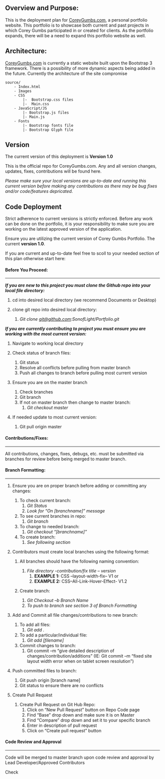 ## Overview and Purpose:

This is the deployment plan for [CoreyGumbs.com](http://wwww.CoreyGumbs.com), a personal portfolio website.  This portfolio is to showcase both current and past projects in which Corey Gumbs participated in or created for clients. As the portfolio expands, there will be a need to expand this portfolio website as well.

## Architecture:

 [CoreyGumbs.com](http://wwww.CoreyGumbs.com) is currently a static website built upon the Bootstrap 3 framework.  There is a possibility of more dynamic aspects being added in the future. Currently the architecture of the site compromise
 
    source/
        - Index.html
        - Images
        - CSS
            |-  Bootstrap.css files
            |-  Main.css
        - JavaScript/JS
            |- Bootstrap.js files
            |- Main.js
        - Fonts 
            |- Bootstrap fonts file
            |- Bootstrap Glyph file


## Version

The current version of this deployment is **Version 1.0**

This is the official repo for CoreyGumbs.com. Any and all version changes, updates, fixes, contributions will be found here. 

*Please make sure your local versions are up-to-date and running this current version before making any contributions as there may be bug fixes and/or code/features depricated.*

## Code Deployment

Strict adherence to current versions is strictly enforced. Before any work can be done on the portfolio, it is your responsibility to make sure you are working on the latest approved version of the application. 

Ensure you are utilizing the current version of Corey Gumbs Portfolio. The current **version  1.0**. 

If you are current and up-to-date feel free to scoll to your needed section of this plan otherwise start here:


#### Before You Proceed:
---

**_If you are new to this project you must clone the Github repo into your local file directory:_**

1. cd into desired local directory (we recommend Documents or Desktop)

2. clone git repo into desired local directory:
    1. _Git clone git@github.com:SonofLight/Portfolio.git_

**_If you are currently contributing to project you must ensure you are working with the most current version:_**

1. Navigate to working local directory

2. Check status of branch files:
    1. Git status
    2. Resolve all conflicts before pulling from master branch
    3. Push all changes to branch before pulling most current version
    
3. Ensure you are on the master branch
    1. Check branches
    2. Git branch
    3. If not on master branch then change to master branch:
        1. _Git checkout master_

4. If needed update to most current version:
    1. Git pull origin master


#### Contributions/Fixes:
---

All contributions, changes, fixes, debugs, etc. must be submitted via branches for review before being merged to master branch. 


#### Branch Formatting:
---

1.  Ensure you are on proper branch before adding or committing any changes:
    1.  To check current branch:
        1.  _Git Status_
        2.  _Look for “On [branchname]” message_
    2. To see current branches in repo:
        1. _Git branch_
    3. To change to needed branch:
        1. _Git checkout “[branchname]”_ 
    4. To create branch:
        1. _See following section_
    
2.  Contributors must create local branches using the following format:
    1.  All branches should have the following naming convention:
        1.  _File directory -contribution/fix title – version_
            1. **EXAMPLE 1:**  CSS –layout-width-fix– V1 or 
            2. **EXAMPLE 2:** CSS–All-Link-Hover-Effect- V1.2
    
    2.  Create branch:
        1.  _Git Checkout –b Branch Name_
        2. _To push to branch see section 3 of Branch Formatting_
        
3.  Add and Commit all file changes/contributions to new branch:
    1.  To add all files:
        1.  _Git add ._
    2.  To add a particular/individual file:
        1.  _Git add [filename]_
    3.  Commit changes to branch:
        1.  Git commit –m “give detailed description of changes/contribution/additions”   (IE: Git commit –m “fixed site layout width error when on tablet screen resolution”)
    
4.  Push committed files to branch:
    1.  Git push origin [branch name]
    2.  Git status to ensure there are no conflicts
    
5.  Create Pull Request
    1.  Create Pull Request on Git Hub Repo:
        1. Click on “New Pull Request” button on Repo Code page
        2. Find “Base” drop down and make sure it is on Master
        3. Find “Compare” drop down and set it to your specific branch
        4. Enter in description of pull request 
        5. Click on “Create pull request” button


#### Code Review and Approval
---
Code will be merged to master branch upon code review and approval by Lead Developer/Approved Contributors


Check

